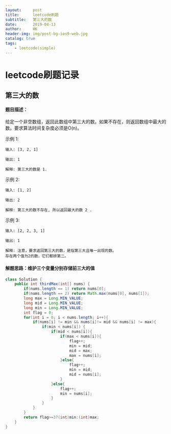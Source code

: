 ```yaml
---
layout:     post
title:      leetcode刷题
subtitle:   第三大的数
date:       2019-04-13
author:     HK
header-img: img/post-bg-ios9-web.jpg
catalog: true
tags:
    - leetcode(simple)
---
```

# leetcode刷题记录
## 第三大的数

#### 题目描述：
给定一个非空数组，返回此数组中第三大的数。如果不存在，则返回数组中最大的数。要求算法时间复杂度必须是O(n)。

示例 1:

    输入: [3, 2, 1]

    输出: 1

    解释: 第三大的数是 1.
示例 2:

    输入: [1, 2]

    输出: 2

    解释: 第三大的数不存在, 所以返回最大的数 2 .
示例 3:

    输入: [2, 2, 3, 1]

    输出: 1

    解释: 注意，要求返回第三大的数，是指第三大且唯一出现的数。
    存在两个值为2的数，它们都排第二。

#### 解题思路：维护三个变量分别存储前三大的值
```java
class Solution {
    public int thirdMax(int[] nums) {
        if(nums.length == 1) return nums[0];
        if(nums.length == 2) return Math.max(nums[0], nums[1]);
        long max = Long.MIN_VALUE;
        long mid = Long.MIN_VALUE;
        long min = Long.MIN_VALUE;
        int flag = 0;
        for(int i = 0; i < nums.length; i++){
            if(nums[i] != min && nums[i]!= mid && nums[i] != max){
                if(min < nums[i]) {
                    if(mid < nums[i]){
                        if(max < nums[i]){
                            flag++;
                            min = mid;
                            mid = max;
                            max = nums[i];                
                        }else{
                            flag++;
                            min = mid;
                            mid = nums[i];
                        }     
                    }else{
                        flag++;
                        min = nums[i];
                    }
                } 
            }            
        }
        return flag>=3?(int)min:(int)max;
    }
}
```
